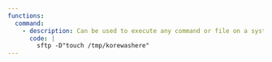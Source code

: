 ```yaml
---
functions:
  command:
    - description: Can be used to execute any command or file on a system, but without stdin/stdout/stderr.
      code: |
        sftp -D"touch /tmp/korewashere"
---
```

